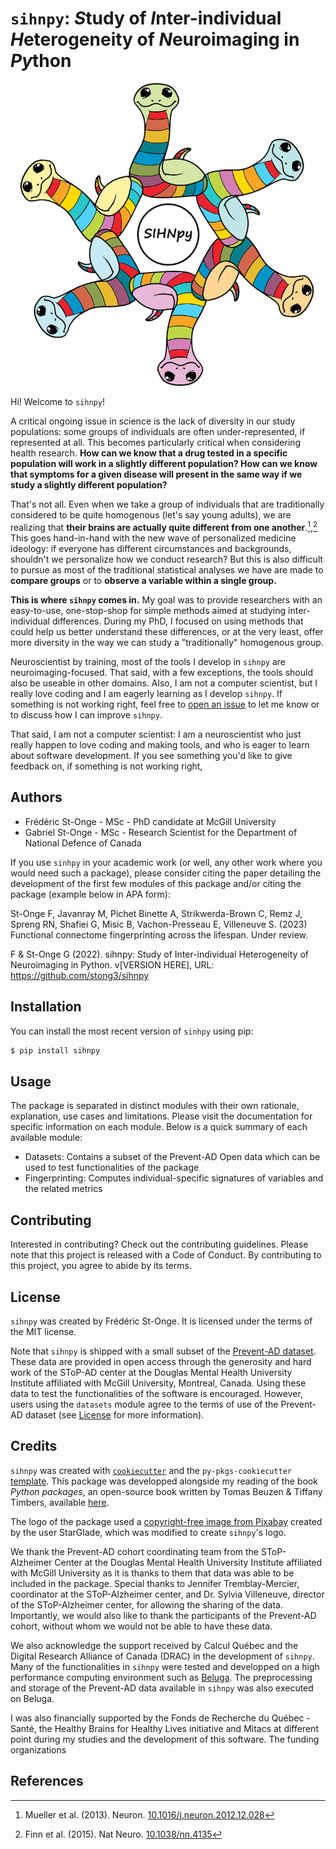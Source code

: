 # `sihnpy`: *S*tudy of *I*nter-individual *H*eterogeneity of *N*euroimaging in *Py*thon

![sihnpy logo](docs/images/sihnpy_logo_large_no_bg.png)

Hi! Welcome to `sihnpy`!

A critical ongoing issue in science is the lack of diversity in our study populations: some groups of individuals are often under-represented, if represented at all. This becomes particularly critical when considering health research. **How can we know that a drug tested in a specific population will work in a slightly different population? How can we know that symptoms for a given disease will present in the same way if we study a slightly different population?** 

That's not all. Even when we take a group of individuals that are traditionally considered to be quite homogenous (let's say young adults), we are realizing that **their brains are actually quite different from one another**.[^Mueller_2013],[^Finn_2015] This goes hand-in-hand with the new wave of personalized medicine ideology: if everyone has different circumstances and backgrounds, shouldn't we personalize how we conduct research? But this is also difficult to pursue as most of the traditional statistical analyses we have are made to **compare groups** or to **observe a variable within a single group.**

**This is where `sihnpy` comes in.** My goal was to provide researchers with an easy-to-use, one-stop-shop for simple methods aimed at studying inter-individual differences. During my PhD, I focused on using methods that could help us better understand these differences, or at the very least, offer more diversity in the way we can study a "traditionally" homogenous group.

Neuroscientist by training, most of the tools I develop in `sihnpy` are neuroimaging-focused. That said, with a few exceptions, the tools should also be useable in other domains. Also, I am not a computer scientist, but I really love coding and I am eagerly learning as I develop `sihnpy`. If something is not working right, feel free to [open an issue](https://github.com/stong3/sihnpy/issues) to let me know or to discuss how I can improve `sihnpy`.

That said, I am not a computer scientist: I am a neuroscientist who just really happen to love coding and making tools, and who is eager to learn about software development. If you see something you'd like to give feedback on, if something is not working right,

## Authors
* Frédéric St-Onge - MSc - PhD candidate at McGill University
* Gabriel St-Onge - MSc - Research Scientist for the Department of National Defence of Canada

If you use `sinhpy` in your academic work (or well, any other work where you would need such a package), please consider citing the paper detailing the development of the first few modules of this package and/or citing the package (example below in APA form):

St-Onge F, Javanray M, Pichet Binette A, Strikwerda-Brown C, Remz J, Spreng RN, Shafiei G, Misic B, Vachon-Presseau E, Villeneuve S. (2023) Functional connectome fingerprinting across the lifespan. Under review.

F & St-Onge G (2022). sihnpy: Study of Inter-individual Heterogeneity of Neuroimaging in Python. v[VERSION HERE], URL: https://github.com/stong3/sihnpy

## Installation

You can install the most recent version of `sinhpy` using pip:

```bash
$ pip install sihnpy
```

## Usage

The package is separated in distinct modules with their own rationale, explanation, use cases and limitations. Please visit the documentation for specific information on each module. Below is a quick summary of each available module:

- Datasets: Contains a subset of the Prevent-AD Open data which can be used to test functionalities of the package
- Fingerprinting: Computes individual-specific signatures of variables and the related metrics

## Contributing

Interested in contributing? Check out the contributing guidelines. Please note that this project is released with a Code of Conduct. By contributing to this project, you agree to abide by its terms.

## License

`sihnpy` was created by Frédéric St-Onge. It is licensed under the terms of the MIT license.

Note that `sihnpy` is shipped with a small subset of the [Prevent-AD dataset](https://portal.conp.ca/dataset?id=projects/preventad-open-bids). These data are provided in open access through the generosity and hard work of the SToP-AD center at the Douglas Mental Health University Institute affiliated with McGill University, Montreal, Canada. Using these data to test the functionalities of the software is encouraged. However, users using the `datasets` module agree to the terms of use of the Prevent-AD dataset (see [License](license.md) for more information).

## Credits

`sihnpy` was created with [`cookiecutter`](https://cookiecutter.readthedocs.io/en/latest/) and the `py-pkgs-cookiecutter` [template](https://github.com/py-pkgs/py-pkgs-cookiecutter). This package was developped alongside my reading of the book *Python packages*, an open-source book written by Tomas Beuzen & Tiffany Timbers, available [here](https://py-pkgs.org/welcome).

The logo of the package used a [copyright-free image from Pixabay](https://pixabay.com/vectors/snake-animal-line-art-serpent-6158325/) created by the user StarGlade, which was modified to create `sihnpy`'s logo.

We thank the Prevent-AD cohort coordinating team from the SToP-Alzheimer Center at the Douglas Mental Health University Institute affiliated with McGill University as it is thanks to them that data was able to be included in the package. Special thanks to Jennifer Tremblay-Mercier, coordinator at the SToP-Alzheimer center, and Dr. Sylvia Villeneuve, director of the SToP-Alzheimer center, for allowing the sharing of the data. Importantly, we would also like to thank the participants of the Prevent-AD cohort, without whom we would not be able to have these data.

We also acknowledge the support received by Calcul Québec and the Digital Research Alliance of Canada (DRAC) in the development of `sihnpy`. Many of the functionalities in `sihnpy` were tested and developped on a high performance computing environment such as [Beluga](https://www.calculquebec.ca/en/communiques/beluga-a-supercomputer-for-science-2/). The preprocessing and storage of the Prevent-AD data available in `sihnpy` was also executed on Beluga.

I was also financially supported by the Fonds de Recherche du Québec - Santé, the Healthy Brains for Healthy Lives initiative and Mitacs at different point during my studies and the development of this software. The funding organizations 

## References

[^Mueller_2013]: Mueller et al. (2013). Neuron. [10.1016/j.neuron.2012.12.028](https://doi.org/10.1016/j.neuron.2012.12.028)
[^Finn_2015]: Finn et al. (2015). Nat Neuro. [10.1038/nn.4135](https://doi.org/10.1038/nn.4135)